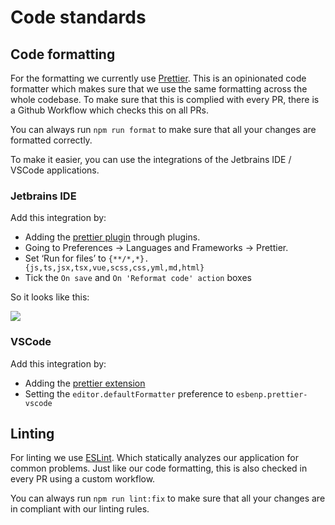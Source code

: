 # Code standards

## Code formatting <a href="#code-formatting" id="code-formatting"></a>

For the formatting we currently use [Prettier](https://prettier.io/). This is an opinionated code formatter which makes sure that we use the same formatting across the whole codebase. To make sure that this is complied with every PR, there is a Github Workflow which checks this on all PRs.

You can always run `npm run format` to make sure that all your changes are formatted correctly.

To make it easier, you can use the integrations of the Jetbrains IDE / VSCode applications.

### Jetbrains IDE <a href="#jetbrains-ide" id="jetbrains-ide"></a>

Add this integration by:

* Adding the [prettier plugin](https://plugins.jetbrains.com/plugin/10456-prettier) through plugins.
* Going to Preferences -> Languages and Frameworks -> Prettier.
* Set ‘Run for files’ to `{**/*,*}.{js,ts,jsx,tsx,vue,scss,css,yml,md,html}`
* Tick the `On save` and `On 'Reformat code' action` boxes

So it looks like this:

![](../../../.gitbook/assets/prettier-config-jetbrains.png)

### VSCode <a href="#vscode" id="vscode"></a>

Add this integration by:

* Adding the [prettier extension](https://marketplace.visualstudio.com/items?itemName=esbenp.prettier-vscode)
* Setting the `editor.defaultFormatter` preference to `esbenp.prettier-vscode`

## Linting <a href="#linting" id="linting"></a>

For linting we use [ESLint](https://eslint.org/). Which statically analyzes our application for common problems. Just like our code formatting, this is also checked in every PR using a custom workflow.

You can always run `npm run lint:fix` to make sure that all your changes are in compliant with our linting rules.
